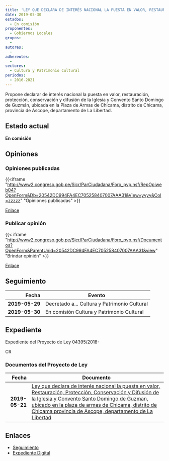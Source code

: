 ```yaml
---
title: 'LEY QUE DECLARA DE INTERÉS NACIONAL LA PUESTA EN VALOR, RESTAURACIÓN, PROTECCIÓN, CONSERVACIÓN Y DIFUSIÓN DE LA IGLESIA-CONVENTO "SANTO DOMINGO DE GUZMÁN", UBICADA EN LA PLAZA DE ARMAS DE CHICAMA DISTRITO DE CHICAMA, PROVINCIA DE ASCOPE, DEPARTAMENTO DE LA LIBERTAD'
date: 2019-05-30
estados: 
  - En comisión
proponentes: 
  - Gobiernos Locales
grupos: 
  - 
autores: 
  - 
adherentes: 
  - 
sectores: 
  - Cultura y Patrimonio Cultural
periodos: 
  - 2016-2021
---
```


Propone declarar de interés nacional la puesta en valor, restauración, protección, conservación y difusión de la Iglesia y Convento Santo Domingo de Guzmán, ubicada en la Plaza de Armas de Chicama, distrito de Chicama, provincia de Ascope, departamento de La Libertad.


## Estado actual

**En comisión**

## Opiniones

### Opiniones publicadas

{{<iframe "http://www2.congreso.gob.pe/Sicr/ParCiudadana/Foro_pvp.nsf/RepOpiweb04?OpenForm&Db=20542DC994FA4EC705258407007AAA31&View=yyyy&Col=zzzzz" "Opiniones publicadas" >}}

[Enlace](http://www2.congreso.gob.pe/Sicr/ParCiudadana/Foro_pvp.nsf/RepOpiweb04?OpenForm&Db=20542DC994FA4EC705258407007AAA31&View=yyyy&Col=zzzzz)
### Publicar opinión

{{< iframe "http://www2.congreso.gob.pe/Sicr/ParCiudadana/Foro_pvp.nsf/Documentos?OpenForm&ParentUnid=20542DC994FA4EC705258407007AAA31&view" "Brindar opinión" >}}

[Enlace](http://www2.congreso.gob.pe/Sicr/ParCiudadana/Foro_pvp.nsf/Documentos?OpenForm&ParentUnid=20542DC994FA4EC705258407007AAA31&view)

## Seguimiento

| Fecha | Evento |
|------:|--------|
| **2019-05-29** | Decretado a... Cultura y Patrimonio Cultural|
| **2019-05-30** | En comisión Cultura y Patrimonio Cultural|


## Expediente

Expediente del Proyecto de Ley 04395/2018-

CR


### Documentos del Proyecto de Ley

| Fecha | Documento |
|------:|--------|
| **2019-05-21** | [Ley que declara de interés nacional la puesta en valor, Restauración, Protección, Conservación y Difusión de la Iglesia y Convento Santo Domingo de Guzman, ubicado en la plaza de armas de Chicama, distrito de Chicama provincia de Ascope, departamento de La Libertad](http://www.leyes.congreso.gob.pe/Documentos/2016_2021/Proyectos_de_Ley_y_de_Resoluciones_Legislativas/PL0439520190521.pdf) |

## Enlaces 

- [Seguimiento](http://www2.congreso.gob.pe/Sicr/TraDocEstProc/CLProLey2016.nsf/f7fff46988ca05b1052578e100829cc7/a38558537e0694e205258407007225cb?OpenDocument)
- [Expediente Digital](http://www2.congreso.gob.pe/Sicr/TraDocEstProc/CLProLey2016.nsf/f7fff46988ca05b1052578e100829cc7/a38558537e0694e205258407007225cb?OpenDocument&Click=05257FB7005EB655.eb71d0cf91d8294e05256cdf006b5706/$Body/0.1C6C)
